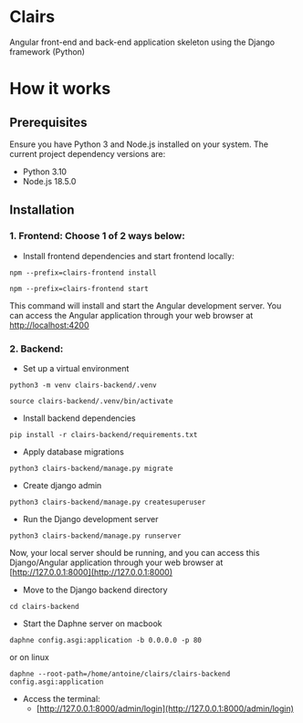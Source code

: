 # Clairs
Angular front-end and back-end application skeleton using the Django framework (Python)

# How it works

## Prerequisites
Ensure you have Python 3 and Node.js installed on your system. The current project dependency versions are:
- Python 3.10
- Node.js 18.5.0

## Installation
### 1. Frontend: Choose 1 of 2 ways below:
- Install frontend dependencies and start frontend locally:
```shell
npm --prefix=clairs-frontend install
```

```shell
npm --prefix=clairs-frontend start
```

This command will install and start the Angular development server. You can access the Angular application through your web browser at [http://localhost:4200](http://localhost:4200)

### 2. Backend:
- Set up a virtual environment
```shell
python3 -m venv clairs-backend/.venv
```

```shell
source clairs-backend/.venv/bin/activate
```

- Install backend dependencies
```shell
pip install -r clairs-backend/requirements.txt
```

- Apply database migrations
```shell
python3 clairs-backend/manage.py migrate
```

- Create django admin
```shell
python3 clairs-backend/manage.py createsuperuser
```

- Run the Django development server
```shell
python3 clairs-backend/manage.py runserver
```

Now, your local server should be running, and you can access this Django/Angular application through your web browser at [http://127.0.0.1:8000](http://127.0.0.1:8000)

- Move to the Django backend directory
```shell
cd clairs-backend 
```

- Start the Daphne server on macbook
```shell
daphne config.asgi:application -b 0.0.0.0 -p 80
```

or on linux
```shell
daphne --root-path=/home/antoine/clairs/clairs-backend config.asgi:application
```

- Access the terminal:
	- [http://127.0.0.1:8000/admin/login](http://127.0.0.1:8000/admin/login)



